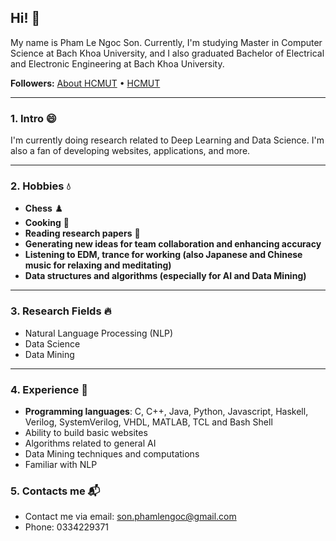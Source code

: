## Hi! :wave:

My name is Pham Le Ngoc Son. Currently, I'm studying Master in Computer Science at Bach Khoa University, and I also graduated Bachelor of Electrical and Electronic Engineering at Bach Khoa University.

**Followers:** [About HCMUT](https://www.hcmut.edu.vn/) • [HCMUT](https://www.hcmut.edu.vn/)

---

### 1. Intro 😄
I'm currently doing research related to Deep Learning and Data Science. I'm also a fan of developing websites, applications, and more.

---

### 2. Hobbies 💧
- **Chess** ♟️
- **Cooking** 🍳
- **Reading research papers** 📜
- **Generating new ideas for team collaboration and enhancing accuracy**
- **Listening to EDM, trance for working (also Japanese and Chinese music for relaxing and meditating)**
- **Data structures and algorithms (especially for AI and Data Mining)**

---

### 3. Research Fields 🔥
- Natural Language Processing (NLP)
- Data Science
- Data Mining

---

### 4. Experience 🌟
- **Programming languages**: C, C++, Java, Python, Javascript, Haskell, Verilog, SystemVerilog, VHDL, MATLAB, TCL and Bash Shell
- Ability to build basic websites
- Algorithms related to general AI
- Data Mining techniques and computations
- Familiar with NLP

### 5. Contacts me 📬
- Contact me via email: son.phamlengoc@gmail.com
- Phone: 0334229371
